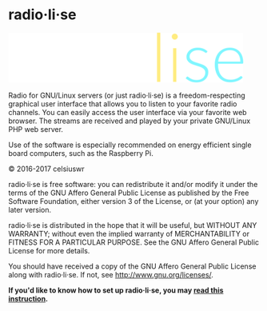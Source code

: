 # radio·li·se
<img src="radiolise.png" height=100em>

Radio for GNU/Linux servers (or just radio·li·se) is a freedom-respecting graphical user interface that allows you to listen to your favorite radio channels. You can easily access the user interface via your favorite web browser. The streams are received and played by your private GNU/Linux PHP web server.

Use of the software is especially recommended on energy efficient single board computers, such as the Raspberry Pi.

© 2016-2017 celsiuswr

radio·li·se is free software: you can redistribute it and/or modify it under the terms of the GNU Affero General Public License as published by the Free Software Foundation, either version 3 of the License, or (at your option) any later version.

radio·li·se is distributed in the hope that it will be useful, but WITHOUT ANY WARRANTY; without even the implied warranty of MERCHANTABILITY or FITNESS FOR A PARTICULAR PURPOSE. See the GNU Affero General Public License for more details.

You should have received a copy of the GNU Affero General Public License along with radio·li·se. If not, see http://www.gnu.org/licenses/.


**If you'd like to know how to set up radio·li·se, you may [read this instruction](BUILD.md).**
